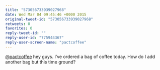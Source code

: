 ```yaml
---
title: "573056733939027968"
date: Wed Mar 04 09:45:46 +0000 2015
original-tweet-id: "573056733939027968"
retweets: 0
favorites: 0
reply-tweet-id: ""
reply-user-id: "775944367"
reply-user-screen-name: "pactcoffee"
---
```

<a href="https://twitter.com/pactcoffee">@pactcoffee</a> hey guys. I’ve ordered a bag of coffee today. How do I add another bag but this time ground?
